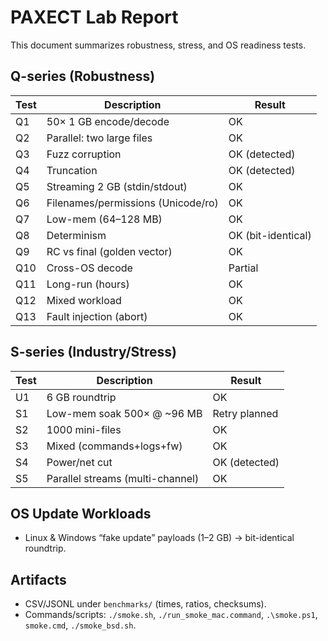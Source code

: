 # PAXECT Lab Report

This document summarizes robustness, stress, and OS readiness tests.

## Q-series (Robustness)
| Test | Description | Result |
|------|-------------|--------|
| Q1   | 50× 1 GB encode/decode | OK |
| Q2   | Parallel: two large files | OK |
| Q3   | Fuzz corruption | OK (detected) |
| Q4   | Truncation | OK (detected) |
| Q5   | Streaming 2 GB (stdin/stdout) | OK |
| Q6   | Filenames/permissions (Unicode/ro) | OK |
| Q7   | Low-mem (64–128 MB) | OK |
| Q8   | Determinism | OK (bit-identical) |
| Q9   | RC vs final (golden vector) | OK |
| Q10  | Cross-OS decode | Partial |
| Q11  | Long-run (hours) | OK |
| Q12  | Mixed workload | OK |
| Q13  | Fault injection (abort) | OK |

## S-series (Industry/Stress)
| Test | Description | Result |
|------|-------------|--------|
| U1   | 6 GB roundtrip | OK |
| S1   | Low-mem soak 500× @ ~96 MB | Retry planned |
| S2   | 1000 mini-files | OK |
| S3   | Mixed (commands+logs+fw) | OK |
| S4   | Power/net cut | OK (detected) |
| S5   | Parallel streams (multi-channel) | OK |

## OS Update Workloads
- Linux & Windows “fake update” payloads (1–2 GB) → bit-identical roundtrip.

## Artifacts
- CSV/JSONL under `benchmarks/` (times, ratios, checksums).
- Commands/scripts: `./smoke.sh`, `./run_smoke_mac.command`, `.\smoke.ps1`, `smoke.cmd`, `./smoke_bsd.sh`.

